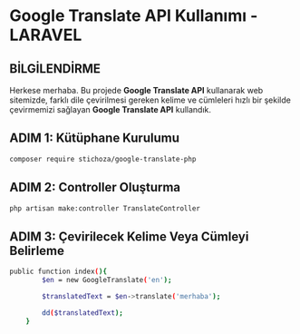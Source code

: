 # Google Translate API Kullanımı - LARAVEL

## BİLGİLENDİRME

Herkese merhaba. Bu projede **Google Translate API** kullanarak web sitemizde, farklı dile çevirilmesi gereken kelime ve cümleleri hızlı bir şekilde çevirmemizi sağlayan **Google Translate API** kullandık.

## ADIM 1: Kütüphane Kurulumu

```bash
composer require stichoza/google-translate-php
```

## ADIM 2: Controller Oluşturma

```bash
php artisan make:controller TranslateController
```

## ADIM 3: Çevirilecek Kelime Veya Cümleyi Belirleme

```bash
public function index(){
        $en = new GoogleTranslate('en');

        $translatedText = $en->translate('merhaba');

        dd($translatedText);
    }
```
